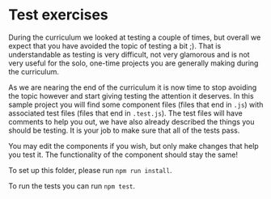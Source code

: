 # Test exercises

During the curriculum we looked at testing a couple of times, but overall we expect that you have avoided the topic of testing a bit ;). That is understandable as testing is very difficult, not very glamorous and is not very useful for the solo, one-time projects you are generally making during the curriculum.

As we are nearing the end of the curriculum it is now time to stop avoiding the topic however and start giving testing the attention it deserves. In this sample project you will find some component files (files that end in `.js`) with associated test files (files that end in `.test.js`). The test files will have comments to help you out, we have also already described the things you should be testing. It is your job to make sure that all of the tests pass.

You may edit the components if you wish, but only make changes that help you test it. The functionality of the component should stay the same!

To set up this folder, please run `npm run install`.

To run the tests you can run `npm test`.
